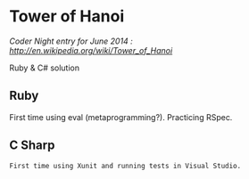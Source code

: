 # Tower of Hanoi

_Coder Night entry for June 2014 : http://en.wikipedia.org/wiki/Tower_of_Hanoi_

Ruby & C# solution

## Ruby

  First time using eval (metaprogramming?). Practicing RSpec.


## C Sharp

	First time using Xunit and running tests in Visual Studio.
